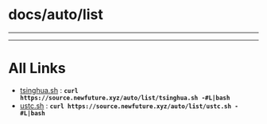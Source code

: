 
# docs/auto/list
---



---

# All Links

* [tsinghua.sh](tsinghua.sh) : **`curl https://source.newfuture.xyz/auto/list/tsinghua.sh -#L|bash`** 
* [ustc.sh](ustc.sh) : **`curl https://source.newfuture.xyz/auto/list/ustc.sh -#L|bash`** 
